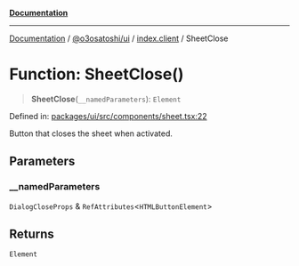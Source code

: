 [**Documentation**](../../../../README.md)

***

[Documentation](../../../../README.md) / [@o3osatoshi/ui](../../README.md) / [index.client](../README.md) / SheetClose

# Function: SheetClose()

> **SheetClose**(`__namedParameters`): `Element`

Defined in: [packages/ui/src/components/sheet.tsx:22](https://github.com/o3osatoshi/experiment/blob/67ff251451cab829206391b718d971ec20ce4dfb/packages/ui/src/components/sheet.tsx#L22)

Button that closes the sheet when activated.

## Parameters

### \_\_namedParameters

`DialogCloseProps` & `RefAttributes`\<`HTMLButtonElement`\>

## Returns

`Element`
